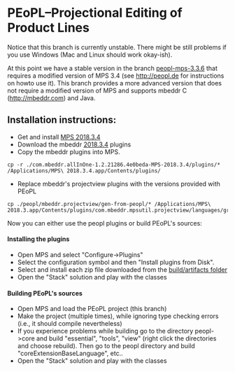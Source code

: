 # PEoPL–Projectional Editing of Product Lines

Notice that this branch is currently unstable. There might be still problems if you use Windows (Mac and Linux should work okay-ish).

At this point we have a stable version in the branch [peopl-mps-3.3.6](https://github.com/benbehringer/peopl/tree/peopl-mps-3.3.6) that requires a modified version of MPS 3.4 (see http://peopl.de for instructions on howto use it). This branch provides a more advanced version that does not require a modified version of MPS and supports mbeddr C (http://mbeddr.com) and Java. 

## Installation instructions:

- Get and install [MPS 2018.3.4](https://confluence.jetbrains.com/display/MPS/JetBrains+MPS+2018.3+Download+Page)
- Download the mbeddr [2018.3.4](https://github.com/mbeddr/mbeddr.core/releases/download/nightly-624/com.mbeddr.allInOne-1.2.21286.4e0beda-MPS-2018.3.4.zip) plugins
- Copy the mbeddr plugins into MPS. 
```
cp -r ./com.mbeddr.allInOne-1.2.21286.4e0beda-MPS-2018.3.4/plugins/* /Applications/MPS\ 2018.3.4.app/Contents/plugins/
```
- Replace mbeddr's projectview plugins with the versions provided with PEoPL 
```
cp ./peopl/mbeddr.projectview/gen-from-peopl/* /Applications/MPS\ 2018.3.app/Contents/plugins/com.mbeddr.mpsutil.projectview/languages/group.projectview/
```

Now you can either use the peopl plugins or build PEoPL's sources:

#### Installing the plugins
- Open MPS and select "Configure->Plugins"
- Select the configuration symbol and then "Install plugins from Disk".
- Select and install each zip file downloaded from the [build/artifacts folder](https://github.com/benbehringer/peopl/tree/master/build/artifacts)
- Open the "Stack" solution and play with the classes

#### Building PEoPL's sources
- Open MPS and load the PEoPL project (this branch)
- Make the project (multiple times), while ignoring type checking errors (i.e., it should compile nevertheless)
- If you experience problems while building go to the directory peopl->core and build "essential", "tools", "view" (right click the directories and choose rebuild). Then go to the peopl directory and build "coreExtensionBaseLanguage", etc..
- Open the "Stack" solution and play with the classes
